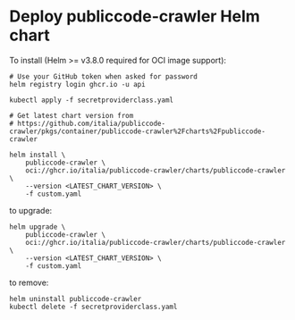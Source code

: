 # Deploy publiccode-crawler Helm chart

To install (Helm >= v3.8.0 required for OCI image support):

```shell-session
# Use your GitHub token when asked for password
helm registry login ghcr.io -u api

kubectl apply -f secretproviderclass.yaml

# Get latest chart version from
# https://github.com/italia/publiccode-crawler/pkgs/container/publiccode-crawler%2Fcharts%2Fpubliccode-crawler

helm install \
    publiccode-crawler \
    oci://ghcr.io/italia/publiccode-crawler/charts/publiccode-crawler \
    --version <LATEST_CHART_VERSION> \
    -f custom.yaml
```

to upgrade:

```shell-session
helm upgrade \
    publiccode-crawler \
    oci://ghcr.io/italia/publiccode-crawler/charts/publiccode-crawler \
    --version <LATEST_CHART_VERSION> \
    -f custom.yaml
```

to remove:

```shell-session
helm uninstall publiccode-crawler
kubectl delete -f secretproviderclass.yaml
```
